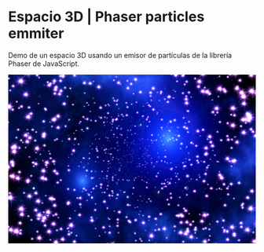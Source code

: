 # Espacio 3D | Phaser particles emmiter

Demo de un espacio 3D usando un emisor de partículas de la librería Phaser de JavaScript.

<img src="img-espacio3D.png" alt="snapshot"/>